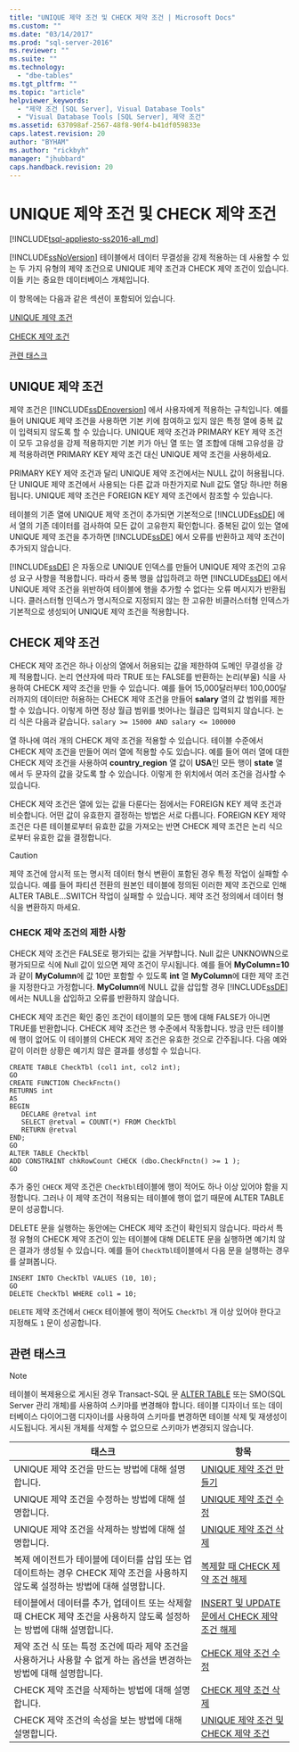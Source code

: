 ```yaml
---
title: "UNIQUE 제약 조건 및 CHECK 제약 조건 | Microsoft Docs"
ms.custom: ""
ms.date: "03/14/2017"
ms.prod: "sql-server-2016"
ms.reviewer: ""
ms.suite: ""
ms.technology: 
  - "dbe-tables"
ms.tgt_pltfrm: ""
ms.topic: "article"
helpviewer_keywords: 
  - "제약 조건 [SQL Server], Visual Database Tools"
  - "Visual Database Tools [SQL Server], 제약 조건"
ms.assetid: 637098af-2567-48f8-90f4-b41df059833e
caps.latest.revision: 20
author: "BYHAM"
ms.author: "rickbyh"
manager: "jhubbard"
caps.handback.revision: 20
---
```

# UNIQUE 제약 조건 및 CHECK 제약 조건
[!INCLUDE[tsql-appliesto-ss2016-all_md](../../includes/tsql-appliesto-ss2016-all-md.md)]

  [!INCLUDE[ssNoVersion](../../includes/ssnoversion-md.md)] 테이블에서 데이터 무결성을 강제 적용하는 데 사용할 수 있는 두 가지 유형의 제약 조건으로 UNIQUE 제약 조건과 CHECK 제약 조건이 있습니다. 이들 키는 중요한 데이터베이스 개체입니다.  
  
 이 항목에는 다음과 같은 섹션이 포함되어 있습니다.  
  
 [UNIQUE 제약 조건](#Unique)  
  
 [CHECK 제약 조건](#Check)  
  
 [관련 태스크](#Tasks)  
  
##  <a name="Unique"></a> UNIQUE 제약 조건  
 제약 조건은 [!INCLUDE[ssDEnoversion](../../includes/ssdenoversion-md.md)] 에서 사용자에게 적용하는 규칙입니다. 예를 들어 UNIQUE 제약 조건을 사용하면 기본 키에 참여하고 있지 않은 특정 열에 중복 값이 입력되지 않도록 할 수 있습니다. UNIQUE 제약 조건과 PRIMARY KEY 제약 조건이 모두 고유성을 강제 적용하지만 기본 키가 아닌 열 또는 열 조합에 대해 고유성을 강제 적용하려면 PRIMARY KEY 제약 조건 대신 UNIQUE 제약 조건을 사용하세요.  
  
 PRIMARY KEY 제약 조건과 달리 UNIQUE 제약 조건에서는 NULL 값이 허용됩니다. 단 UNIQUE 제약 조건에서 사용되는 다른 값과 마찬가지로 Null 값도 열당 하나만 허용됩니다. UNIQUE 제약 조건은 FOREIGN KEY 제약 조건에서 참조할 수 있습니다.  
  
 테이블의 기존 열에 UNIQUE 제약 조건이 추가되면 기본적으로 [!INCLUDE[ssDE](../../includes/ssde-md.md)] 에서 열의 기존 데이터를 검사하여 모든 값이 고유한지 확인합니다. 중복된 값이 있는 열에 UNIQUE 제약 조건을 추가하면 [!INCLUDE[ssDE](../../includes/ssde-md.md)] 에서 오류를 반환하고 제약 조건이 추가되지 않습니다.  
  
 [!INCLUDE[ssDE](../../includes/ssde-md.md)] 은 자동으로 UNIQUE 인덱스를 만들어 UNIQUE 제약 조건의 고유성 요구 사항을 적용합니다. 따라서 중복 행을 삽입하려고 하면 [!INCLUDE[ssDE](../../includes/ssde-md.md)] 에서 UNIQUE 제약 조건을 위반하여 테이블에 행을 추가할 수 없다는 오류 메시지가 반환됩니다. 클러스터형 인덱스가 명시적으로 지정되지 않는 한 고유한 비클러스터형 인덱스가 기본적으로 생성되어 UNIQUE 제약 조건을 적용합니다.  
  
##  <a name="Check"></a> CHECK 제약 조건  
 CHECK 제약 조건은 하나 이상의 열에서 허용되는 값을 제한하여 도메인 무결성을 강제 적용합니다. 논리 연산자에 따라 TRUE 또는 FALSE를 반환하는 논리(부울) 식을 사용하여 CHECK 제약 조건을 만들 수 있습니다. 예를 들어 15,000달러부터 100,000달러까지의 데이터만 허용하는 CHECK 제약 조건을 만들어 **salary** 열의 값 범위를 제한할 수 있습니다. 이렇게 하면 정상 월급 범위를 벗어나는 월급은 입력되지 않습니다. 논리 식은 다음과 같습니다. `salary >= 15000 AND salary <= 100000`  
  
 열 하나에 여러 개의 CHECK 제약 조건을 적용할 수 있습니다. 테이블 수준에서 CHECK 제약 조건을 만들어 여러 열에 적용할 수도 있습니다. 예를 들어 여러 열에 대한 CHECK 제약 조건을 사용하여 **country_region** 열 값이 **USA**인 모든 행이 **state** 열에서 두 문자의 값을 갖도록 할 수 있습니다. 이렇게 한 위치에서 여러 조건을 검사할 수 있습니다.  
  
 CHECK 제약 조건은 열에 있는 값을 다룬다는 점에서는 FOREIGN KEY 제약 조건과 비슷합니다. 어떤 값이 유효한지 결정하는 방법은 서로 다릅니다. FOREIGN KEY 제약 조건은 다른 테이블로부터 유효한 값을 가져오는 반면 CHECK 제약 조건은 논리 식으로부터 유효한 값을 결정합니다.  
  
> [!CAUTION]  
>  제약 조건에 암시적 또는 명시적 데이터 형식 변환이 포함된 경우 특정 작업이 실패할 수 있습니다. 예를 들어 파티션 전환의 원본인 테이블에 정의된 이러한 제약 조건으로 인해 ALTER TABLE...SWITCH 작업이 실패할 수 있습니다. 제약 조건 정의에서 데이터 형식을 변환하지 마세요.  
  
### CHECK 제약 조건의 제한 사항  
 CHECK 제약 조건은 FALSE로 평가되는 값을 거부합니다. Null 값은 UNKNOWN으로 평가되므로 식에 Null 값이 있으면 제약 조건이 무시됩니다. 예를 들어 **MyColumn=10**과 같이 **MyColumn**에 값 10만 포함할 수 있도록 **int** 열 **MyColumn**에 대한 제약 조건을 지정한다고 가정합니다. **MyColumn**에 NULL 값을 삽입할 경우 [!INCLUDE[ssDE](../../includes/ssde-md.md)] 에서는 NULL을 삽입하고 오류를 반환하지 않습니다.  
  
 CHECK 제약 조건은 확인 중인 조건이 테이블의 모든 행에 대해 FALSE가 아니면 TRUE를 반환합니다. CHECK 제약 조건은 행 수준에서 작동합니다. 방금 만든 테이블에 행이 없어도 이 테이블의 CHECK 제약 조건은 유효한 것으로 간주됩니다. 다음 예와 같이 이러한 상황은 예기치 않은 결과를 생성할 수 있습니다.  
  
```  
CREATE TABLE CheckTbl (col1 int, col2 int);  
GO  
CREATE FUNCTION CheckFnctn()  
RETURNS int  
AS   
BEGIN  
   DECLARE @retval int  
   SELECT @retval = COUNT(*) FROM CheckTbl  
   RETURN @retval  
END;  
GO  
ALTER TABLE CheckTbl  
ADD CONSTRAINT chkRowCount CHECK (dbo.CheckFnctn() >= 1 );  
GO  
```  
  
 추가 중인 `CHECK` 제약 조건은 `CheckTbl`테이블에 행이 적어도 하나 이상 있어야 함을 지정합니다. 그러나 이 제약 조건이 적용되는 테이블에 행이 없기 때문에 ALTER TABLE 문이 성공합니다.  
  
 DELETE 문을 실행하는 동안에는 CHECK 제약 조건이 확인되지 않습니다. 따라서 특정 유형의 CHECK 제약 조건이 있는 테이블에 대해 DELETE 문을 실행하면 예기치 않은 결과가 생성될 수 있습니다. 예를 들어 `CheckTbl`테이블에서 다음 문을 실행하는 경우를 살펴봅니다.  
  
```  
INSERT INTO CheckTbl VALUES (10, 10);  
GO  
DELETE CheckTbl WHERE col1 = 10;  
```  
  
 `DELETE` 제약 조건에서 `CHECK` 테이블에 행이 적어도 `CheckTbl` 개 이상 있어야 한다고 지정해도 `1` 문이 성공합니다.  
  
##  <a name="Tasks"></a> 관련 태스크  
  
> [!NOTE]  
>  테이블이 복제용으로 게시된 경우 Transact-SQL 문 [ALTER TABLE](../../t-sql/statements/alter-table-transact-sql.md) 또는 SMO(SQL Server 관리 개체)를 사용하여 스키마를 변경해야 합니다. 테이블 디자이너 또는 데이터베이스 다이어그램 디자이너를 사용하여 스키마를 변경하면 테이블 삭제 및 재생성이 시도됩니다. 게시된 개체를 삭제할 수 없으므로 스키마가 변경되지 않습니다.  
  
|태스크|항목|  
|----------|-----------|  
|UNIQUE 제약 조건을 만드는 방법에 대해 설명합니다.|[UNIQUE 제약 조건 만들기](../../relational-databases/tables/create-unique-constraints.md)|  
|UNIQUE 제약 조건을 수정하는 방법에 대해 설명합니다.|[UNIQUE 제약 조건 수정](../../relational-databases/tables/modify-unique-constraints.md)|  
|UNIQUE 제약 조건을 삭제하는 방법에 대해 설명합니다.|[UNIQUE 제약 조건 삭제](../../relational-databases/tables/delete-unique-constraints.md)|  
|복제 에이전트가 테이블에 데이터를 삽입 또는 업데이트하는 경우 CHECK 제약 조건을 사용하지 않도록 설정하는 방법에 대해 설명합니다.|[복제할 때 CHECK 제약 조건 해제](../../relational-databases/tables/disable-check-constraints-for-replication.md)|  
|테이블에서 데이터를 추가, 업데이트 또는 삭제할 때 CHECK 제약 조건을 사용하지 않도록 설정하는 방법에 대해 설명합니다.|[INSERT 및 UPDATE 문에서 CHECK 제약 조건 해제](../../relational-databases/tables/disable-check-constraints-with-insert-and-update-statements.md)|  
|제약 조건 식 또는 특정 조건에 따라 제약 조건을 사용하거나 사용할 수 없게 하는 옵션을 변경하는 방법에 대해 설명합니다.|[CHECK 제약 조건 수정](../../relational-databases/tables/modify-check-constraints.md)|  
|CHECK 제약 조건을 삭제하는 방법에 대해 설명합니다.|[CHECK 제약 조건 삭제](../../relational-databases/tables/delete-check-constraints.md)|  
|CHECK 제약 조건의 속성을 보는 방법에 대해 설명합니다.|[UNIQUE 제약 조건 및 CHECK 제약 조건](../../relational-databases/tables/unique-constraints-and-check-constraints.md)|  
  
  